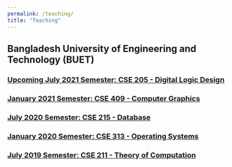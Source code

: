 ```yaml
---
permalink: /teaching/
title: "Teaching"
---
```



## Bangladesh University of Engineering and Technology (BUET)
### [Upcoming July 2021 Semester: CSE 205 - Digital Logic Design](https://cse.buet.ac.bd/undergrad/coursedetail.php?courseid=CSE205)

### [January 2021 Semester: CSE 409 - Computer Graphics](https://cse.buet.ac.bd/undergrad/coursedetail.php?courseid=CSE409)

### [July 2020 Semester: CSE 215 - Database](https://cse.buet.ac.bd/undergrad/coursedetail.php?courseid=CSE215)

### [January 2020 Semester: CSE 313 - Operating Systems](https://cse.buet.ac.bd/undergrad/coursedetail.php?courseid=CSE313)

### [July 2019 Semester: CSE 211 - Theory of Computation](https://cse.buet.ac.bd/undergrad/coursedetail.php?courseid=CSE211)


